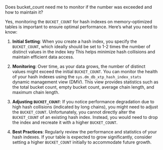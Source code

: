 Does bucket_count need me to monitor if the number was exceeded and how to maintain it?

Yes, monitoring the `BUCKET_COUNT` for hash indexes on memory-optimized tables is important to ensure optimal performance. Here’s what you need to know:

1. **Initial Setting**: When you create a hash index, you specify the `BUCKET_COUNT`, which ideally should be set to 1-2 times the number of distinct values in the index key This helps minimize hash collisions and maintain efficient data access.

2. **Monitoring**: Over time, as your data grows, the number of distinct values might exceed the initial `BUCKET_COUNT`. You can monitor the health of your hash indexes using the `sys.dm_db_xtp_hash_index_stats` dynamic management view (DMV). This view provides statistics such as the total bucket count, empty bucket count, average chain length, and maximum chain length.

3. **Adjusting `BUCKET_COUNT`**: If you notice performance degradation due to high hash collisions (indicated by long chains), you might need to adjust the `BUCKET_COUNT`. Unfortunately, you cannot directly alter the `BUCKET_COUNT` of an existing hash index. Instead, you would need to drop the index and recreate it with a higher `BUCKET_COUNT`.

4. **Best Practices**: Regularly review the performance and statistics of your hash indexes. If your table is expected to grow significantly, consider setting a higher `BUCKET_COUNT` initially to accommodate future growth.

